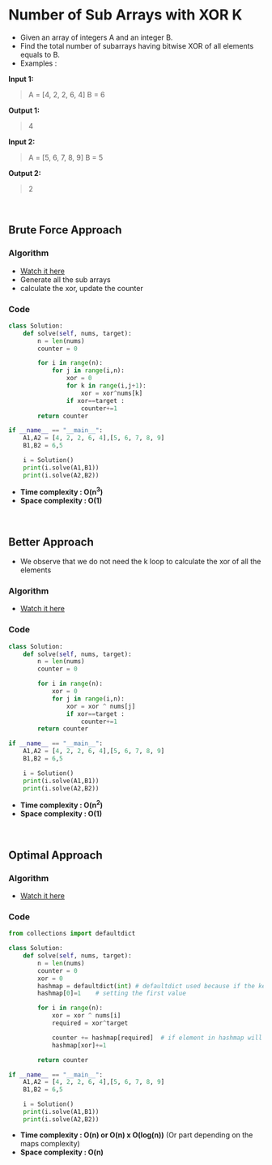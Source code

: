 # Number of Sub Arrays with XOR K

- Given an array of integers A and an integer B.
- Find the total number of subarrays having bitwise XOR of all elements equals to B.
- Examples : 

**Input 1:**
> A = [4, 2, 2, 6, 4]
> B = 6

**Output 1:**
> 4

**Input 2:**
> A = [5, 6, 7, 8, 9]
> B = 5

**Output 2:**
> 2

<br>

## Brute Force Approach 

### Algorithm
- [Watch it here](https://youtu.be/eZr-6p0B7ME?si=0gZ08v9Yh5s2ipGb&t=189)
- Generate all the sub arrays 
- calculate the xor, update the counter 

### Code 

```python 
class Solution:
    def solve(self, nums, target):
        n = len(nums)
        counter = 0

        for i in range(n):
            for j in range(i,n):
                xor = 0
                for k in range(i,j+1):
                    xor = xor^nums[k]
                if xor==target :
                    counter+=1
        return counter

if __name__ == "__main__":
    A1,A2 = [4, 2, 2, 6, 4],[5, 6, 7, 8, 9]
    B1,B2 = 6,5

    i = Solution()
    print(i.solve(A1,B1))
    print(i.solve(A2,B2))
```
- **Time complexity : O(n<sup>3</sup>)**
- **Space complexity : O(1)**

<br>

## Better Approach 

- We observe that we do not need the k loop to calculate the xor of all the elements

### Algorithm 
- [Watch it here](https://youtu.be/eZr-6p0B7ME?si=osA_XqXSREZuKpCv&t=372)

### Code 

```python 
class Solution:
    def solve(self, nums, target):
        n = len(nums)
        counter = 0

        for i in range(n):
            xor = 0
            for j in range(i,n):
                xor = xor ^ nums[j]    
                if xor==target :
                    counter+=1
        return counter

if __name__ == "__main__":
    A1,A2 = [4, 2, 2, 6, 4],[5, 6, 7, 8, 9]
    B1,B2 = 6,5

    i = Solution()
    print(i.solve(A1,B1))
    print(i.solve(A2,B2))
```
- **Time complexity : O(n<sup>2</sup>)**
- **Space complexity  : O(1)**

<br>

## Optimal Approach 

### Algorithm

- [Watch it here](https://youtu.be/eZr-6p0B7ME?si=ScKj86uhjzPSFZxY&t=490)

### Code 

```python
from collections import defaultdict

class Solution:
    def solve(self, nums, target):
        n = len(nums)
        counter = 0
        xor = 0
        hashmap = defaultdict(int) # defaultdict used because if the key is not present it'll return 0 by default
        hashmap[0]=1    # setting the first value

        for i in range(n):
            xor = xor ^ nums[i]
            required = xor^target

            counter += hashmap[required]  # if element in hashmap will return count of that else 0
            hashmap[xor]+=1

        return counter

if __name__ == "__main__":
    A1,A2 = [4, 2, 2, 6, 4],[5, 6, 7, 8, 9]
    B1,B2 = 6,5

    i = Solution()
    print(i.solve(A1,B1))
    print(i.solve(A2,B2))

```
- **Time complexity : O(n) or O(n) x O(log(n))**  (Or part depending on the maps complexity)
- **Space complexity : O(n)** 